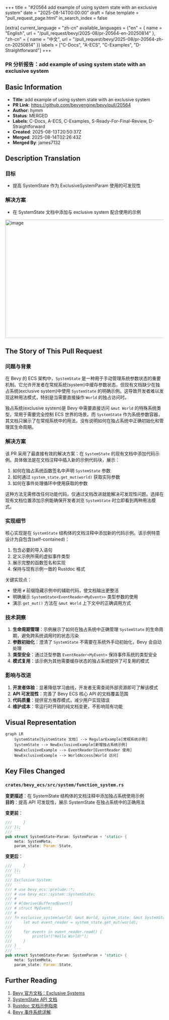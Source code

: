 +++
title = "#20564 add example of using system state with an exclusive system"
date = "2025-08-14T00:00:00"
draft = false
template = "pull_request_page.html"
in_search_index = false

[extra]
current_language = "zh-cn"
available_languages = {"en" = { name = "English", url = "/pull_request/bevy/2025-08/pr-20564-en-20250814" }, "zh-cn" = { name = "中文", url = "/pull_request/bevy/2025-08/pr-20564-zh-cn-20250814" }}
labels = ["C-Docs", "A-ECS", "C-Examples", "D-Straightforward"]
+++

### PR 分析报告：add example of using system state with an exclusive system

## Basic Information
- **Title**: add example of using system state with an exclusive system
- **PR Link**: https://github.com/bevyengine/bevy/pull/20564
- **Author**: hymm
- **Status**: MERGED
- **Labels**: C-Docs, A-ECS, C-Examples, S-Ready-For-Final-Review, D-Straightforward
- **Created**: 2025-08-13T20:50:37Z
- **Merged**: 2025-08-14T02:26:43Z
- **Merged By**: james7132

## Description Translation
### 目标
- 提高 SystemState 作为 ExclusiveSystemParam 使用的可发现性

### 解决方案
- 在 SystemState 文档中添加与 exclusive system 配合使用的示例

<img width="1225" height="375" alt="image" src="https://github.com/user-attachments/assets/031d458a-f67c-448e-9ad9-57501f5b2531" />

## The Story of This Pull Request

### 问题与背景
在 Bevy 的 ECS 架构中，`SystemState` 是一种用于手动管理系统参数状态的重要机制。它允许开发者在常规系统(system)中缓存参数状态，但现有文档缺少在独占系统(exclusive system)中使用 `SystemState` 的明确示例。这导致开发者难以发现这种用法模式，特别是当需要直接操作 `World` 的独占访问时。

独占系统(exclusive system)是 Bevy 中需要直接访问 `&mut World` 的特殊系统类型，常用于需要完全控制 ECS 世界的场景。而 `SystemState` 作为系统参数容器，其文档只展示了在常规系统中的用法，没有说明如何在独占系统中正确初始化和管理其生命周期。

### 解决方案
该 PR 采用了最直接有效的解决方案：在 `SystemState` 的现有文档中添加代码示例。具体做法是在文档注释中插入新的示例代码块，展示：
1. 如何在独占系统函数签名中声明 `SystemState` 参数
2. 如何通过 `system_state.get_mut(world)` 获取实际参数
3. 如何在事件处理循环中使用获取的参数

这种方法无需修改任何功能代码，仅通过文档改进就能解决可发现性问题。选择在现有文档位置添加示例能确保开发者浏览 `SystemState` 时立即看到两种用法模式。

### 实现细节
核心实现是在 `SystemState` 结构体的文档注释中添加新的代码示例。该示例特意设计为自包含(self-contained)：
1. 包含必要的导入语句
2. 定义示例所需的虚拟事件类型
3. 展示完整的函数签名和实现
4. 保持与现有示例一致的 Rustdoc 格式

关键实现点：
- 使用 `#` 前缀隐藏示例中的辅助代码，使文档输出更整洁
- 明确展示 `SystemState<EventReader<MyEvent>>` 类型参数的使用
- 演示 `get_mut()` 方法在 `&mut World` 上下文中的正确调用方式

### 技术洞察
1. **生命周期管理**：示例展示了如何在独占系统中正确管理 `SystemState` 的生命周期，避免跨系统调用时的状态污染
2. **参数初始化**：澄清了 `SystemState` 不需要在系统外手动初始化，Bevy 会自动处理
3. **类型安全**：通过泛型参数 `EventReader<MyEvent>` 保持事件系统的类型安全
4. **模式复用**：该示例为其他需要缓存状态的独占系统提供了可复用的模式

### 影响与改进
1. **开发者体验**：显著降低学习曲线，开发者无需查阅外部资源即可了解该模式
2. **API 可发现性**：完善了 Bevy ECS 核心 API 的文档覆盖范围
3. **代码质量**：提供官方推荐模式，减少用户实现错误
4. **维护成本**：零运行时开销的纯文档变更，不影响现有功能

## Visual Representation

```mermaid
graph LR
    SystemState[SystemState 文档] --> RegularExample[常规系统示例]
    SystemState --> NewExclusiveExample[新增独占系统示例]
    NewExclusiveExample --> EventReader[EventReader 使用]
    NewExclusiveExample --> WorldAccess[World 访问]
```

## Key Files Changed

### `crates/bevy_ecs/src/system/function_system.rs`
**变更描述**：在 SystemState 结构体的文档注释中添加独占系统使用示例  
**目的**：提高 API 可发现性，展示 SystemState 在独占系统中的正确用法  

**变更前**：
```rust
///     }
/// });
/// ```
pub struct SystemState<Param: SystemParam + 'static> {
    meta: SystemMeta,
    param_state: Param::State,
```

**变更后**：
```rust
///     }
/// });
/// ```
/// Exclusive System:
/// ```
/// # use bevy_ecs::prelude::*;
/// # use bevy_ecs::system::SystemState;
/// #
/// # #[derive(BufferedEvent)]
/// # struct MyEvent;
/// #
/// fn exclusive_system(world: &mut World, system_state: &mut SystemState<EventReader<MyEvent>>) {
///     let mut event_reader = system_state.get_mut(world);
///
///     for events in event_reader.read() {
///         println!("Hello World!");
///     }
/// }
/// ```
pub struct SystemState<Param: SystemParam + 'static> {
    meta: SystemMeta,
    param_state: Param::State,
```

## Further Reading
1. [Bevy 官方文档：Exclusive Systems](https://docs.rs/bevy/latest/bevy/ecs/system/trait.IntoSystem.html#exclusive-systems)
2. [SystemState API 文档](https://docs.rs/bevy/latest/bevy/ecs/system/struct.SystemState.html)
3. [Rustdoc 文档示例指南](https://doc.rust-lang.org/rustdoc/write-documentation/documentation-tests.html)
4. [Bevy 事件系统详解](https://bevy-cheatbook.github.io/programming/events.html)